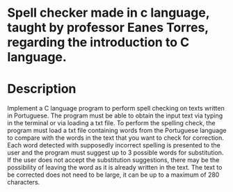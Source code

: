 # Spell checker made in c language, taught by professor Eanes Torres, regarding the introduction to C language.

# Description

Implement a C language program to perform spell checking on texts written in Portuguese. The program must be able to obtain the input text via typing in the terminal or via loading a txt file. To perform the spelling check, the program must load a txt file containing words from the Portuguese language to compare with the words in the text that you want to check for correction. Each word detected with supposedly incorrect spelling is presented to the user and the program must suggest up to 3 possible words for substitution. If the user does not accept the substitution suggestions, there may be the possibility of leaving the word as it is already written in the text. The text to be corrected does not need to be large, it can be up to a maximum of 280 characters.
